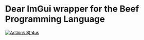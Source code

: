 # Dear ImGui wrapper for the Beef Programming Language

[![Actions Status](https://github.com/RogueMacro/imgui-beef/workflows/generate/badge.svg)](https://github.com/RogueMacro/imgui-beef/actions)
